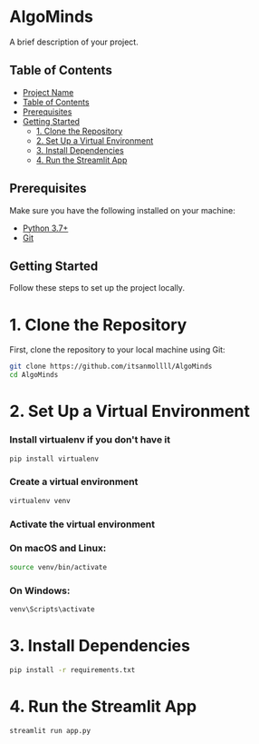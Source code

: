 # AlgoMinds

A brief description of your project.

## Table of Contents

- [Project Name](#AlgoMinds)
- [Table of Contents](#table-of-contents)
- [Prerequisites](#prerequisites)
- [Getting Started](#getting-started)
  - [1. Clone the Repository](#1-clone-the-repository)
  - [2. Set Up a Virtual Environment](#2-set-up-a-virtual-environment)
  - [3. Install Dependencies](#3-install-dependencies)
  - [4. Run the Streamlit App](#4-run-the-streamlit-app)

[//]: # (- [Usage]&#40;#usage&#41;)

[//]: # (- [Contributing]&#40;#contributing&#41;)

[//]: # (- [License]&#40;#license&#41;)

## Prerequisites

Make sure you have the following installed on your machine:

- [Python 3.7+](https://www.python.org/downloads/)
- [Git](https://git-scm.com/)

## Getting Started

Follow these steps to set up the project locally.

# 1. Clone the Repository

First, clone the repository to your local machine using Git:

```bash
git clone https://github.com/itsanmollll/AlgoMinds
cd AlgoMinds
```
# 2. Set Up a Virtual Environment
### Install virtualenv if you don't have it
```bash
pip install virtualenv
```
### Create a virtual environment
```bash
virtualenv venv
```

### Activate the virtual environment
### On macOS and Linux:
```bash
source venv/bin/activate
```
### On Windows:
```bash
venv\Scripts\activate
```
# 3. Install Dependencies
```bash
pip install -r requirements.txt
```

# 4. Run the Streamlit App
```bash
streamlit run app.py
```

